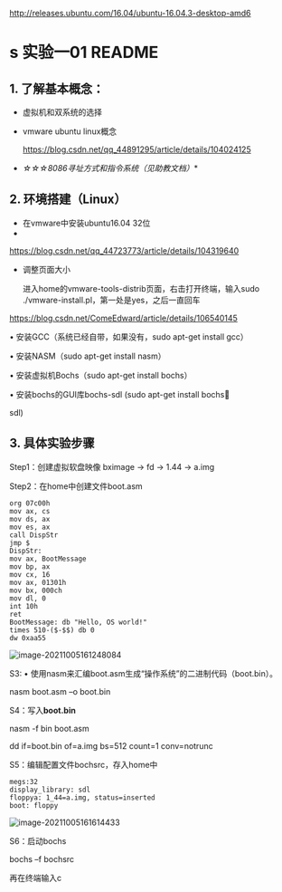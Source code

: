

http://releases.ubuntu.com/16.04/ubuntu-16.04.3-desktop-amd6

# s 实验一01 README

## 1. 了解基本概念：

- 虚拟机和双系统的选择

- vmware ubuntu linux概念

  https://blog.csdn.net/qq_44891295/article/details/104024125

- *☆☆☆8086寻址方式和指令系统（见助教文档）**

## 2. 环境搭建（Linux） 

- 在vmware中安装ubuntu16.04 32位
- 

https://blog.csdn.net/qq_44723773/article/details/104319640

- 调整页面大小

  进入home的vmware-tools-distrib页面，右击打开终端，输入sudo ./vmware-install.pl，第一处是yes，之后一直回车

https://blog.csdn.net/ComeEdward/article/details/106540145

• 安装GCC（系统已经⾃带，如果没有，sudo apt-get install gcc） 

• 安装NASM（sudo apt-get install nasm） 

• 安装虚拟机Bochs（sudo apt-get install bochs） 

• 安装bochs的GUI库bochs-sdl (sudo apt-get install bochs

sdl) 

## 3. 具体实验步骤

Step1：创建虚拟软盘映像 bximage -> fd -> 1.44 -> a.img

Step2：在home中创建文件boot.asm

```
org 07c00h
mov ax, cs
mov ds, ax
mov es, ax
call DispStr
jmp $
DispStr:
mov ax, BootMessage
mov bp, ax
mov cx, 16
mov ax, 01301h
mov bx, 000ch
mov dl, 0
int 10h
ret
BootMessage: db "Hello, OS world!"
times 510-($-$$) db 0
dw 0xaa55
```

![image-20211005161248084](C:\Users\junlines\AppData\Roaming\Typora\typora-user-images\image-20211005161248084.png)

S3: • 使⽤nasm来汇编boot.asm⽣成“操作系统”的⼆进制代码（boot.bin）。

nasm boot.asm –o boot.bin

S4：写⼊**boot.bin**

nasm -f bin boot.asm

dd if=boot.bin of=a.img bs=512 count=1 conv=notrunc

S5：编辑配置文件bochsrc，存入home中

```
megs:32
display_library: sdl
floppya: 1_44=a.img, status=inserted
boot: floppy
```

![image-20211005161614433](C:\Users\junlines\AppData\Roaming\Typora\typora-user-images\image-20211005161614433.png)

S6：启动bochs

bochs –f bochsrc

再在终端输入c